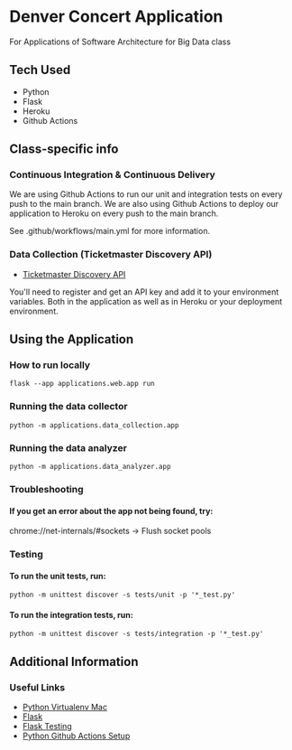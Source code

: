 # Denver Concert Application
For Applications of Software Architecture for Big Data class

## Tech Used
- Python
- Flask
- Heroku
- Github Actions

## Class-specific info

### Continuous Integration & Continuous Delivery
We are using Github Actions to run our unit and integration tests on every push to the main branch. We are also using Github Actions to deploy our application to Heroku on every push to the main branch.

See .github/workflows/main.yml for more information.

### Data Collection (Ticketmaster Discovery API)
- [Ticketmaster Discovery API](https://developer.ticketmaster.com/products-and-docs/apis/discovery-api/v2/)

You'll need to register and get an API key and add it to your environment variables.  Both in the application as well as in Heroku or your deployment environment.


## Using the Application
### How to run locally
`flask --app applications.web.app run`

### Running the data collector
`python -m applications.data_collection.app`

### Running the data analyzer
`python -m applications.data_analyzer.app`

### Troubleshooting
#### If you get an error about the app not being found, try:
chrome://net-internals/#sockets -> Flush socket pools

### Testing
#### To run the unit tests, run:
`python -m unittest discover -s tests/unit -p '*_test.py'`
#### To run the integration tests, run:
`python -m unittest discover -s tests/integration -p '*_test.py'`

## Additional Information
### Useful Links
- [Python Virtualenv Mac](https://gist.github.com/pandafulmanda/730a9355e088a9970b18275cb9eadef3)
- [Flask](https://flask.palletsprojects.com/en/2.3.x/)
- [Flask Testing](https://flask.palletsprojects.com/en/3.0.x/testing/)
- [Python Github Actions Setup](https://docs.github.com/en/actions/automating-builds-and-tests/building-and-testing-python)